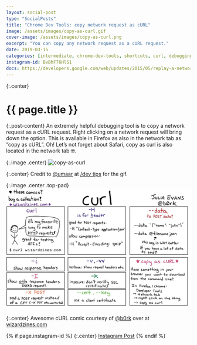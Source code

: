 ```yaml
---
layout: social-post
type: "SocialPosts"
title: "Chrome Dev Tools: copy network request as cURL"
image: /assets/images/copy-as-curl.gif
cover-image: /assets/images/copy-as-curl.png
excerpt: "You can copy any network request as a cURL request."
date: 2019-03-15
categories: [intermediate, chrome-dev-tools, shortcuts, curl, debugging]
instagram-id: BvBhF76HlS1
docs: https://developers.google.com/web/updates/2015/05/replay-a-network-request-in-curl
---
```

{:.center}
# {{ page.title }}

{:.post-content}
An extremely helpful debugging tool is to copy a network request as a cURL 
request. Right clicking on a network request will bring down the option. This is 
available in Firefox as also in the network tab as “copy as cURL”. Oh! Let’s not 
forget about Safari, copy as curl is also located in the network tab 🤓.

{:.image .center}
![copy-as-curl]({{page.image}})

{:.center}
Credit to <a href="https://twitter.com/umaar" target="_blank">@umaar</a> at
<a href="https://umaar.com/dev-tips/" target="_blank">/dev tips</a> for the gif.

{:.image .center .top-pad}
![curl-comic](/assets/images/curl-comic.jpg)

{:.center}
Awesome cURL comic courtesy of <a href="https://twitter.com/b0rk" target="_blank">@b0rk</a>
over at <a href="https://wizardzines.com/" target="_blank">wizardzines.com</a>

{% if page.instagram-id %}
{:.center}
<a class="insta-link" href="https://www.instagram.com/p/{{page.instagram-id}}" target="_blank">Instagram Post</a>
{% endif %}




